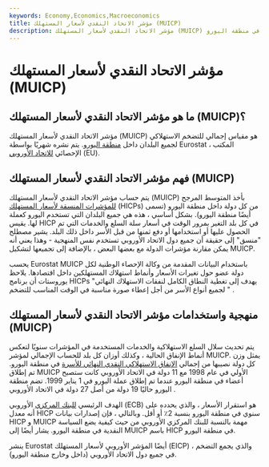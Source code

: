 ```yaml
---
keywords: Economy,Economics,Macroeconomics
title: مؤشر الاتحاد النقدي لأسعار المستهلك (MUICP)
description: مؤشر الاتحاد النقدي لأسعار المستهلك (MUICP) هو مقياس إجمالي للتضخم الاستهلاكي لجميع البلدان الواقعة في منطقة اليورو.
---
```


# مؤشر الاتحاد النقدي لأسعار المستهلك (MUICP)
## ما هو مؤشر الاتحاد النقدي لأسعار المستهلك (MUICP)؟

مؤشر الاتحاد النقدي لأسعار المستهلك (MUICP) هو مقياس إجمالي للتضخم الاستهلاكي لجميع البلدان داخل [منطقة اليورو](/eurozone). يتم نشره شهريًا بواسطة Eurostat ، المكتب الإحصائي [للاتحاد الأوروبي](/europeanunion) (EU).

## فهم مؤشر الاتحاد النقدي لأسعار المستهلك (MUICP)

يتم حساب مؤشر الاتحاد النقدي لأسعار المستهلك (MUICP) بأخذ المتوسط المرجح [للمؤشرات المنسقة لأسعار المستهلك](/hicp) (HICPs) من كل دولة داخل منطقة اليورو (تسمى أيضًا منطقة اليورو). بشكل أساسي ، هذه هي جميع البلدان التي تستخدم اليورو كعملة لها. يقيس HICP في كل بلد التغير بمرور الوقت في أسعار سلة السلع والخدمات التي تم الحصول عليها أو استخدامها أو دفع ثمنها من قبل الأسر داخل ذلك البلد. يشير مصطلح "منسق" إلى حقيقة أن جميع دول الاتحاد الأوروبي تستخدم نفس المنهجية - وهذا يعني أنه يمكن مقارنة مؤشرات الدولة مع بعضها البعض ، بالإضافة إلى تجميعها لتشكيل MUICP.

يحسب Eurostat MUICP باستخدام البيانات المقدمة من وكالة الإحصاء الوطنية لكل دولة عضو حول تغيرات الأسعار وأنماط استهلاك المستهلكين داخل اقتصادها. يلاحظ يوروستات أن برنامج HICPs "يهدف إلى تغطية النطاق الكامل لنفقات الاستهلاك النهائي لجميع أنواع الأسر من أجل إعطاء صورة مناسبة في الوقت المناسب للتضخم " .

## منهجية واستخدامات مؤشر الاتحاد النقدي لأسعار المستهلك (MUICP)

يتم تحديث سلال السلع الاستهلاكية والخدمات المستخدمة في المؤشرات سنويًا لتعكس أنماط الإنفاق الحالية ، وكذلك أوزان كل بلد للحساب الإجمالي لمؤشر MUICP. يمثل وزن كل دولة نصيبها من إجمالي [الإنفاق الاستهلاكي النقدي النهائي للأسرة](/pce) في منطقة اليورو. تم إطلاق MUICP الأولي في عام 1998 مع 11 دولة في الاتحاد الأوروبي كانت ستصبح أعضاء في منطقة اليورو عندما تم إطلاق عملة اليورو في 1 يناير 1999. تضم منطقة اليورو حاليًا 19 دولة من أصل 27 دولة في الاتحاد الأوروبي .

الهدف الرئيسي [للبنك المركزي](/europeancentralbank) الأوروبي (ECB) هو استقرار الأسعار ، والذي يحدده على أنه معدل HICP سنوي في منطقة اليورو بنسبة 2٪ أو أقل. وبالتالي ، فإن إصدارات بيانات HICP و MUICP مهمة بالنسبة للبنك المركزي الأوروبي من حيث كيفية يضع السياسة النقدية في منطقة اليورو. يشار أيضًا إلى MUICP باسم HICP في منطقة اليورو.

ينشر Eurostat أيضًا المؤشر الأوروبي لأسعار المستهلك (EICP) ، والذي يجمع التضخم في جميع دول الاتحاد الأوروبي (داخل وخارج منطقة اليورو).

